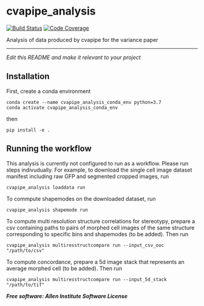# cvapipe_analysis

[![Build Status](https://github.com/AllenCellModeling/cvapipe_analysis/workflows/Build%20Master/badge.svg)](https://github.com/AllenCellModeling/cvapipe_analysis/actions)
[![Code Coverage](https://codecov.io/gh/AllenCellModeling/cvapipe_analysis/branch/master/graph/badge.svg)](https://codecov.io/gh/AllenCellModeling/cvapipe_analysis)

Analysis of data produced by cvapipe for the variance paper

---

*Edit this README and make it relevant to your project*

## Installation

First, create a conda environment

```
conda create --name cvapipe_analysis_conda_env python=3.7
conda activate cvapipe_analysis_conda_env
```

then

```
pip install -e .
```

## Running the workflow

This analysis is currently not configured to run as a workflow. Please run steps indivudually. For example, to download the single cell image dataset manifest including raw GFP and segmented cropped images, run

```
cvapipe_analysis loaddata run
```

To commpute shapemodes on the downloaded dataset, run

```
cvapipe_analysis shapemode run
```

To compute multi resolution structure correlations for stereotypy, prepare a csv containing paths to pairs of morphed cell images of the same structure corresponding to specific bins and shapemodes (to be added). Then run

```
cvapipe_analysis multiresstructcompare run --input_csv_ooc "/path/to/csv"
```

To compute concordance, prepare a 5d image stack that represents an average morphed cell (to be added). Then run

```
cvapipe_analysis multiresstructcompare run --input_5d_stack "/path/to/tif"
```

***Free software: Allen Institute Software License***

